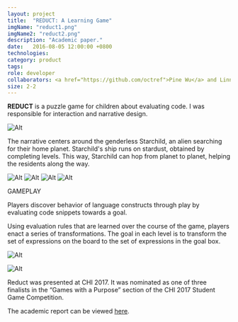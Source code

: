 ```yaml
---
layout: project
title:  "REDUCT: A Learning Game"
imgName: "reduct1.png"
imgName2: "reduct2.png"
description: "Academic paper."
date:   2016-08-05 12:00:00 +0800
technologies: 
category: product
tags: 
role: developer
collaborators: <a href="https://github.com/octref">Pine Wu</a> and Linna Li
size: 2-2
---
```



<b>REDUCT</b> is a puzzle game for children about evaluating code. I was responsible for interaction and narrative design.

![Alt](/img/reduct/starchild.jpg)

The narrative centers around the genderless Starchild, an alien searching for their home planet. Starchild's ship runs on stardust, obtained by completing levels. This way, Starchild can hop from planet to planet, helping the residents along the way.

![Alt](/img/reduct/aliens1.jpg)
![Alt](/img/reduct/aliens2.jpg)
![Alt](/img/reduct/ship.jpg)
![Alt](/img/reduct/planets.jpg)

GAMEPLAY 

Players discover behavior of language constructs through play by evaluating code snippets towards a goal.

Using evaluation rules that are learned over the course of the game, players enact a series of transformations. The goal in each level is to transform the set of expressions on the board to the set of expressions in the goal box.

![Alt](/img/reduct/level1.png)

![Alt](/img/reduct/level2.png)

Reduct was presented at CHI 2017. It was nominated as one of three finalists in the “Games with a Purpose” section of the CHI 2017 Student Game Competition.

The academic report can be viewed [here](http://dl.acm.org/citation.cfm?id=3048415).